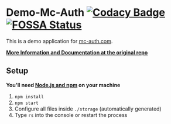 # Demo-Mc-Auth [![Codacy Badge](https://api.codacy.com/project/badge/Grade/0ba56ce7f2df4fb0ab92a90d6a8cf6ee)](https://www.codacy.com/gh/Mc-Auth-com/Demo-Mc-Auth?utm_source=github.com&amp;utm_medium=referral&amp;utm_content=Mc-Auth-com/Demo-Mc-Auth&amp;utm_campaign=Badge_Grade) [![FOSSA Status](https://app.fossa.com/api/projects/git%2Bgithub.com%2FMc-Auth-com%2FDemo-Mc-Auth.svg?type=shield)](https://app.fossa.com/projects/git%2Bgithub.com%2FMc-Auth-com%2FDemo-Mc-Auth?ref=badge_shield)

This is a demo application for [mc-auth.com](https://mc-auth.com).

**<u>[More Information and Documentation at the original repo](https://github.com/Mc-Auth-com/Mc-Auth-Web)</u>**

## Setup
**You'll need [Node.js and npm](https://nodejs.org/en/download/package-manager/) on your machine**
1. `npm install`
2. `npm start`
3. Configure all files inside `./storage` (automatically generated)
4. Type `rs` into the console or restart the process